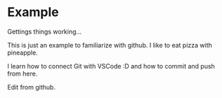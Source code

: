 # Example
Gettings things working...

This is just an example to familiarize with github.
I like to eat pizza with pineapple.

I learn how to connect Git with VSCode :D
and how to commit and push from here.

Edit from github.
